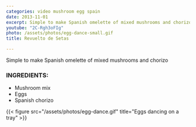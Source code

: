 ```yaml
---
categories: video mushroom egg spain
date: 2013-11-01
excerpt: Simple to make Spanish omelette of mixed mushrooms and chorizo
youtube: "2C-Rgh3oFIg"
photo: /assets/photos/egg-dance-small.gif
title: Revuelto de Setas

---
```


Simple to make Spanish omelette of mixed mushrooms and chorizo

### INGREDIENTS:
* Mushroom mix
* Eggs
* Spanish chorizo

{{< figure src="/assets/photos/egg-dance.gif" title="Eggs dancing on a tray" >}}



